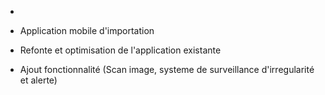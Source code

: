 -

- Application mobile d'importation

- Refonte et optimisation de l'application existante
- Ajout fonctionnalité (Scan image, systeme de surveillance d'irregularité et alerte)
